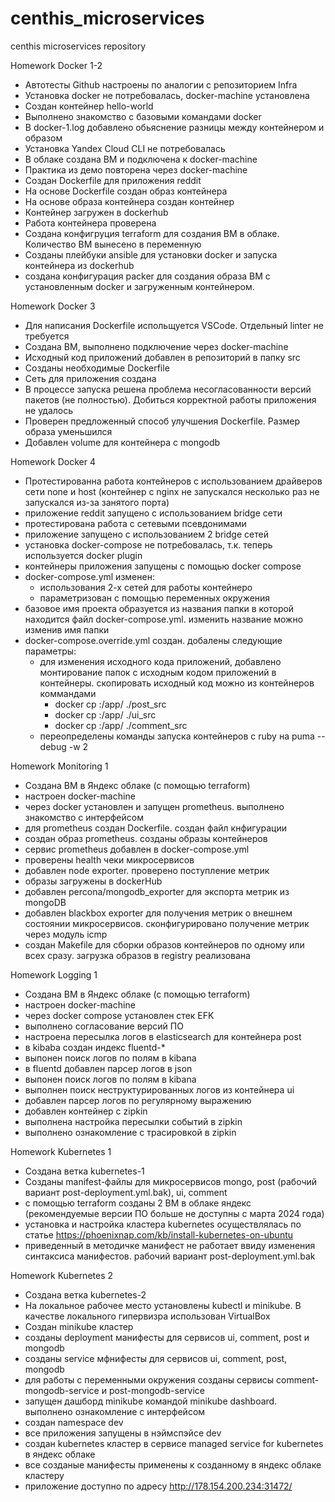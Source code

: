 # centhis_microservices
centhis microservices repository

Homework Docker 1-2

- Автотесты Github настроены по аналогии с репозиторием Infra
- Установка docker не потребовалась, docker-machine установлена
- Создан контейнер hello-world
- Выполнено знакомство с базовыми командами docker
- В docker-1.log добавлено обьяснение разницы между контейнером и образом
- Установка Yandex Cloud CLI не потребовалась
- В облаке создана ВМ и подключена к docker-machine
- Практика из демо повторена через docker-machine
- Создан Dockerfile для приложения reddit
- На основе Dockerfile создан образ контейнера
- На основе образа контейнера создан контейнер
- Контейнер загружен в dockerhub
- Работа контейнера проверена
- Создана конфигруция terraform для создания ВМ в облаке. Количество ВМ вынесено в переменную
- Созданы плейбуки ansible для установки docker и запуска контейнера из dockerhub
- создана конфигурация packer для создания образа ВМ с установленным docker и загруженным контейнером.

Homework Docker 3

- Для написания Dockerfile испольщуется VSCode. Отдельный linter не требуется
- Создана ВМ, выполнено подключение через docker-machine
- Исходный код приложений добавлен в репозиторий в папку src
- Созданы необходимые Dockerfile
- Сеть для приложения создана
- В процессе запуска решена проблема несогласованности версий пакетов (не полностью). Добиться корректной работы приложения не удалось
- Проверен предложенный способ улучшения Dockerfile. Размер образа уменьшился
- Добавлен volume для контейнера с mongodb

Homework Docker 4

- Протестированна работа контейнеров с использованием драйверов сети none и host (контейнер с nginx не запускался несколько раз не запускался из-за занятого порта)
- приложение reddit запущено с использованием bridge сети
- протестирована работа с сетевыми псевдонимами
- приложение запущено с использованием 2 bridge сетей
- установка docker-compose не потребовалась, т.к. теперь используется docker plugin
- контейнеры приложения запущены с помощью docker compose
- docker-compose.yml изменен:
  - использования 2-х сетей для работы контейнеро
  - параметризован с помощью переменных окружения
- базовое имя проекта образуется из названия папки в которой находится файл docker-compose.yml. изменить название можно изменив имя папки
- docker-compose.override.yml создан. добалены следующие параметры:
  - для изменения исходного кода приложений, добавлено монтирование папок с исходным кодом приложений в контейнеры. скопировать исходный код можно из контейнеров коммандами
    - docker cp <container-id>:/app/ ./post_src
    - docker cp <container-id>:/app/ ./ui_src
    - docker cp <container-id>:/app/ ./comment_src
  - переопределены команды запуска контейнеров с ruby на puma --debug -w 2

Homework Monitoring 1

- Создана ВМ в Яндекс облаке (с помощью terraform)
- настроен docker-machine
- через docker установлен и запущен prometheus. выполнено знакомство с интерфейсом
- для prometheus создан Dockerfile. создан файл кнфигурации
- создан образ prometheus. созданы образы контейнеров
- сервис prometheus добавлен в docker-compose.yml
- проверены health чеки микросервисов
- добавлен node exporter. проверено поступление метрик
- образы загружены в dockerHub
- добавлен percona/mongodb_exporter для экспорта метрик из mongoDB
- добавлен blackbox exporter для получения метрик о внешнем состоянии микросервисов. сконфигурировано получение метрик через модуль icmp
- создан Makefile для сборки образов контейнеров по одному или всех сразу. загрузка образов в registry реализована

Homework Logging 1

- Создана ВМ в Яндекс облаке (с помощью terraform)
- настроен docker-machine
- через docker compose установлен стек EFK
- выполнено согласование версий ПО
- настроена пересылка логов в elasticsearch для контейнера post
- в kibaba создан индекс fluentd-*
- выпонен поиск логов по полям в kibana
- в fluentd добавлен парсер логов в json
- выпонен поиск логов по полям в kibana
- выполнен поиск неструктурированных логов из контейнера ui
- добавлен парсер логов по регулярному выражению
- добавлен контейнер с zipkin
- выполнена настройка пересылки событий в zipkin
- выполнено ознакомление с трасировкой в zipkin

Homework Kubernetes 1
- Создана ветка kubernetes-1
- Созданы manifest-файлы для микросервисов mongo, post (рабочий вариант post-deployment.yml.bak), ui, comment
- с помощью terraform созданы 2 ВМ в облаке яндекс (рекомендуемые версии ПО больше не доступны с марта 2024 года)
- установка и настройка кластера kubernetes осуществлялась по статье https://phoenixnap.com/kb/install-kubernetes-on-ubuntu
- приведенный в методичке манифест не работает ввиду изменения синтаксиса манифестов. рабочий вариант post-deployment.yml.bak

Homework Kubernetes 2
- Создана ветка kubernetes-2
- На локальное рабочее место установлены kubectl и minikube. В качестве локального гипервизра использован VirtualBox
- Создан minikube кластер
- созданы deployment манифесты для сервисов ui, comment, post и mongodb
- созданы service мфнифесты для сервисов ui, comment, post, mongodb
- для работы с переменными окружения созданы сервисы comment-mongodb-service и post-mongodb-service
- запущен дашборд minikube командой minikube dashboard. выполнено ознакомление с интерфейсом
- создан namespace dev
- все приложения запущены в нэймспэйсе dev
- создан kubernetes кластер в сервисе managed service for kubernetes в яндекс облаке
- все созданые манифесты применены к созданному в яндекс облаке кластеру
- приложение доступно по адресу http://178.154.200.234:31472/
